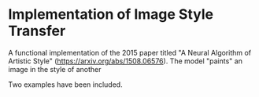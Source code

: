 # Implementation of Image Style Transfer

A functional implementation of the 2015 paper titled "A Neural Algorithm of Artistic Style" (https://arxiv.org/abs/1508.06576). The model "paints" an image in the style of another

Two examples have been included.